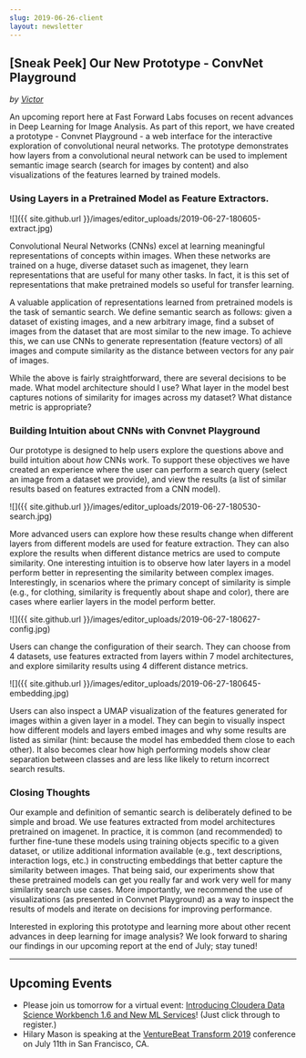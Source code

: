 ```yaml
---
slug: 2019-06-26-client
layout: newsletter
---
```


## [Sneak Peek] Our New Prototype - ConvNet Playground

_by [Victor](https://twitter.com/vykthur)_

An upcoming report here at Fast Forward Labs focuses on recent advances in Deep Learning for Image Analysis. As part of this report, we have created a prototype - Convnet Playground - a web interface for the interactive exploration of convolutional neural networks. The prototype demonstrates how layers from a convolutional neural network can be used to implement semantic image search (search for images by content) and also visualizations of the features learned by trained models.


### Using Layers in a Pretrained Model as Feature Extractors. 

![]({{ site.github.url }}/images/editor_uploads/2019-06-27-180605-extract.jpg)

Convolutional Neural Networks (CNNs) excel at learning meaningful representations of concepts within images. When these networks are trained on a huge, diverse dataset such as imagenet, they learn representations that are useful for many other tasks. In fact, it is this set of representations that make pretrained models so useful for transfer learning. 

A valuable application of representations learned from pretrained models is the task of semantic search. We define semantic search as follows: given a dataset of existing images, and a new arbitrary image, find a subset of images from the dataset that are most similar to the new image. To achieve this, we can use CNNs to generate representation (feature vectors) of all images and compute similarity as the distance between vectors for any pair of images.

While the above is fairly straightforward, there are several decisions to be made. What model architecture should I use? What layer in the model best captures notions of similarity for images across my dataset? What distance metric is appropriate?


### Building Intuition about CNNs with Convnet Playground

Our prototype is designed to help users explore the questions above and build intuition about _how_ CNNs work. To support these objectives we have created an experience where the user can perform a search query (select an image from a dataset we provide), and view the results (a list of similar results based on features extracted from a CNN model).

![]({{ site.github.url }}/images/editor_uploads/2019-06-27-180530-search.jpg)

More advanced users can explore how these results change when different layers from different models are used for feature extraction. They can also explore the results when different distance metrics are used to compute similarity. One interesting intuition is to observe how later layers in a model perform better in representing the similarity between complex images. Interestingly, in scenarios where the primary concept of similarity is simple (e.g., for clothing, similarity is frequently about shape and color), there are cases where earlier layers in the model perform better. 

![]({{ site.github.url }}/images/editor_uploads/2019-06-27-180627-config.jpg)

Users can change the configuration of their search. They can choose from 4 datasets, use features extracted from layers within 7 model architectures, and explore similarity results using 4 different distance metrics. 

![]({{ site.github.url }}/images/editor_uploads/2019-06-27-180645-embedding.jpg)

Users can also inspect a UMAP visualization of the features generated for images within a given layer in a model. They can begin to visually inspect how different models and layers embed images and why some results are listed as similar (hint: because the model has embedded them close to each other). It also becomes clear how high performing models show clear separation between classes and are less like likely to return incorrect search results.


### Closing Thoughts

Our example and definition of semantic search is deliberately defined to be simple and broad. We use features extracted from model architectures pretrained on imagenet. In practice, it is common (and recommended) to further fine-tune these models using training objects specific to a given dataset, or utilize additional information available (e.g., text descriptions, interaction logs, etc.) in constructing embeddings that better capture the similarity between images. That being said, our experiments show that these pretrained models can get you really far and work very well for many similarity search use cases. More importantly, we recommend the use of visualizations (as presented in Convnet Playground) as a way to inspect the results of models and iterate on decisions for improving performance.

Interested in exploring this prototype and learning more about other recent advances in deep learning for image analysis? We look forward to sharing our findings in our upcoming report at the end of July; stay tuned!
 
---

## Upcoming Events

* Please join us tomorrow for a virtual event: [Introducing Cloudera Data Science Workbench 1.6 and New ML Services](https://www.cloudera.com/about/events/webinars/virtual-event-ml-services-cdsw.html?utm_medium=email&utm_source=email&utm_campaign=ml&src=email&cid=7012H000001l1jG&utm_content=CDSW_Showcase_1.6_organic_AMER_Webinar_2019-06-27)!  (Just click through to register.)
* Hilary Mason is speaking at the [VentureBeat Transform 2019](https://www.vbtransform.com/) conference on July 11th in San Francisco, CA.